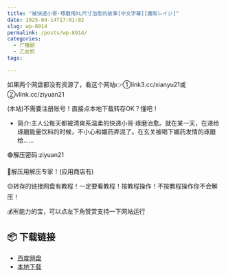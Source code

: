 ```yaml
---
title: "被快递小哥·琢磨用XL尺寸治愈的故事[中文字幕][鷹取レイジ]"
date: 2025-04-14T17:01:02
slug: wp-8914
permalink: /posts/wp-8914/
categories:
  - 广播剧
  - 乙女抓
tags:

---
```


如果两个网盘都没有资源了，看这个网站👉①link3.cc/xianyu21或②vlink.cc/ziyuan21

(本站)不需要注册账号！直接点本地下载转存OK？懂吧！

*   简介:主人公每天都被清爽系温柔的快递小哥·琢磨治愈。就在某一天，在递给琢磨能量饮料的时候，不小心和媚药弄混了。在玄关被喝下媚药发情的琢磨给……

🟢解压密码:ziyuan21

🔵解压用解压专家！(应用商店有)

🟡转存的链接网盘有教程！一定要看教程！按教程操作！不按教程操作你不会解压！

💰🈶能力的宝，可以点左下角赞赏支持一下网站运行

## 📦 下载链接
- [百度网盘](https://blziyuan21.com/pay-download/8914?key=dc577de8a8&down_id=0)
- [本地下载](https://blziyuan21.com/pay-download/8914?key=dc577de8a8&down_id=1)

